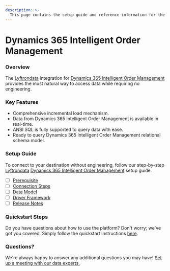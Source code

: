 ```yaml
---
description: >-
  This page contains the setup guide and reference information for the Dynamics 365 Intelligent Order Management source connector.
---
```


# Dynamics 365 Intelligent Order Management

### Overview

The [Lyftrondata](https://www.lyftrondata.com/) integration for [Dynamics 365 Intelligent Order Management](https://www.lyftrondata.com/integration/dynamics-365-intelligent-order-management/)[ ](https://www.lyftrondata.com/integration/dynamics-365-intelligent-order-management/)provides the most natural way to access data while requiring no engineering.

### Key Features

* Comprehensive incremental load mechanism.
* Data from Dynamics 365 Intelligent Order Management is available in real-time.&#x20;
* ANSI SQL is fully supported to query data with ease.
* Ready to query Dynamics 365 Intelligent Order Management relational schema model.

### Setup Guide

To connect to your destination without engineering, follow our step-by-step [Lyftrondata](https://www.lyftrondata.com/)  [Dynamics 365 Intelligent Order Management](https://www.lyftrondata.com/integration/dynamics-365-intelligent-order-management/) setup guide.

* [ ] [Prerequisite](../../supply-chain-analyitics/dynamics-365-intelligent-order-management/prerequisite.md)
* [ ] [Connection Steps](../../supply-chain-analyitics/dynamics-365-intelligent-order-management/connection-steps.md)
* [ ] [Data Model](../../supply-chain-analyitics/dynamics-365-intelligent-order-management/data-model/)
* [ ] [Driver Framework](../../supply-chain-analyitics/dynamics-365-intelligent-order-management/driver-framework/)
* [ ] [Release Notes](../../supply-chain-analyitics/dynamics-365-intelligent-order-management/release-notes.md)

### Quickstart Steps

Do you have questions about how to use the platform? Don't worry; we've got you covered. Simply follow the quickstart instructions [here](../../../quickstart-steps.md).

### Questions? <a href="#questions" id="questions"></a>

We're always happy to answer any additional questions you may have! [Set up a meeting with our data experts.](https://www.lyftrondata.com/book-a-meeting/)

